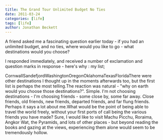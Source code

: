```yaml
---
title: The Grand Tour Unlimited Budget No Ties
date: 2011-03-24
categories: [life]
tags: [life]
author: Jonathan Beckett
---
```


A friend asked me a fascinating question earlier today - if you had an unlimited budget, and no ties, where would you like to go - what destinations would you choose?

I responded immediately, and received a number of exclamation and question marks in response - here's why : my list;

CornwallSandefjordWashingtonOregonOklahomaTexasFloridaThere were other destinations I thought up in the moments afterwards too, but the first list is perhaps the most telling.The reaction was natural - "why on earth would you choose those destinations?". Simple. I'm not choosing destinations - I'm choosing friends - some close by, some far away. Close friends, old friends, new friends, departed friends, and far flung friends. Perhaps it says a lot about me.What would be the point of being able to travel the world freely, without your first ports of call being the various friends you have made? Sure, I would like to visit Machu Picchu, Roraima, Angkor Wat, the Pyramids, and lots of other places - but beyond reading the books and gazing at the views, experiencing them alone would seem to be tremendously hollow.